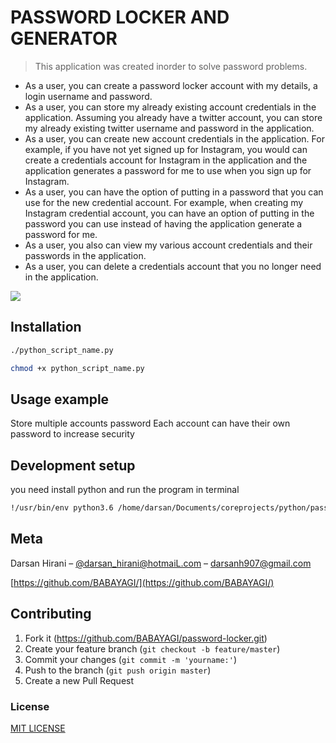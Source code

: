 # PASSWORD LOCKER AND GENERATOR


> This application was created inorder to solve password problems.


*  As a user, you can create a password locker account with my details, a login username and password.
*  As a user, you can store my already existing account credentials in the application. Assuming you        already have a twitter account, you can store my already existing twitter username and password in       the application.
* As a user, you can create new account credentials in the application. For example, if you have not yet   signed up for Instagram, you would can create a credentials account for Instagram in the application     and the application generates a password for me to use when you sign up for Instagram.
* As a user, you can have the option of putting in a password that you can use for the new credential      account. For example, when creating my Instagram credential account, you can have an option of putting   in the password you can use instead of having the application generate a password for me.
* As a user, you also can view my various account credentials and their passwords in the application.
* As a user, you can delete a credentials account that you no longer need in the application.

![](header.png)

## Installation


```sh
./python_script_name.py
```
```sh
chmod +x python_script_name.py
```
## Usage example

Store multiple accounts password
Each account can have their own password to increase security
## Development setup

you need install python and run the program in terminal

```sh
!/usr/bin/env python3.6 /home/darsan/Documents/coreprojects/python/passwordlocker/password-vault.py
```


## Meta

Darsan Hirani – [@darsan_hirani@hotmaiL.com](https://twitter.com/darsan_hirani) – darsanh907@gmail.com

[https://github.com/BABAYAGI/](https://github.com/BABAYAGI/)

## Contributing

1. Fork it (<https://github.com/BABAYAGI/password-locker.git>)
2. Create your feature branch (`git checkout -b feature/master`)
3. Commit your changes (`git commit -m 'yourname:'`)
4. Push to the branch (`git push origin master`)
5. Create a new Pull Request

<!-- Markdown link & img dfn's -->

[npm-downloads]: https://img.shields.io/npm/dm/datadog-metrics.svg?style=flat-square

[wiki]: https://github.com/yourname/yourproject/wiki

### License

[MIT LICENSE](LICENSE)